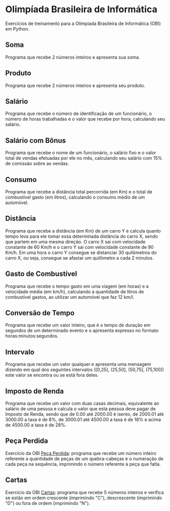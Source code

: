 # Olimpíada Brasileira de Informática
Exercícios de treinamento para a Olímpiada Brasileira de Informática (OBI) em Python.

## Soma 
Programa que recebe 2 números inteiros e apresenta sua soma.

## Produto
Programa que recebe 2 números inteiros e apresenta seu produto.

## Salário
Programa que recebe o número de identificação de um funcionário, o número de horas trabalhadas e o valor que recebe por hora, calculando seu salário.

## Salário com Bônus
Programa que recebe o nome de um funcionário, o salário fixo e o valor total de vendas efetuadas por ele no mês, calculando seu salário com 15% de comissão sobre as vendas.

## Consumo
Programa que recebe a distância total percorrida (em Km) e o total de combustível gasto (em litros), calculando o consumo médio de um automóvel.

## Distância 
Programa que recebe a distância (em Km) de um carro Y e calcula quanto tempo leva para ele tomar essa determinada distância do carro X, sendo que partem em uma mesma direção. O carro X sai com velocidade constante de 60 Km/h e o carro Y sai com velocidade constante de 90 Km/h. Em uma hora o carro Y consegue se distanciar 30 quilômetros do carro X, ou seja, consegue se afastar um quilômetro a cada 2 minutos.

## Gasto de Combustível
Programa que recebe o tempo gasto em uma viagem (em horas) e a velocidade média (em km/h), calculando a quantidade de litros de combustível gastos, ao utilizar um automóvel que faz 12 km/l.

## Conversão de Tempo
Programa que recebe um valor inteiro, que é o tempo de duração em segundos de um determinado evento e o apresenta expresso no formato horas:minutos:segundos.

## Intervalo
Programa que recebe um valor qualquer e apresenta uma mensagem dizendo em qual dos seguintes intervalos ([0,25], (25,50], (50,75], (75,100]) este valor se encontra ou se está fora deles.

## Imposto de Renda 
Programa que recebe um valor com duas casas decimais, equivalente ao salário de uma pessoa e calcula o valor que esta pessoa deve pagar de Imposto de Renda, sendo que de 0.00 até 2000.00 é isento, de 2000.01 até 3000.00 a taxa é de 8%, de 3000.01 até 4500.00 a taxa é de 18% e acima de 4500.00 a taxa é de 28%. 

## Peça Perdida
Exercício da OBI [Peça Perdida](https://olimpiada.ic.unicamp.br/pratique/p1/2007/f1/perdida/): programa que recebe um número inteiro referente a quantidade de peças de um quebra-cabeças e o numeração de cada peça na sequência, imprimindo o número referente à peça que falta.

## Cartas
Exercício da OBI [Cartas](https://olimpiada.ic.unicamp.br/pratique/ps/2014/f1/cartas/): programa que recebe 5 números inteiros e verifica se estão em ordem crescente (imprimindo "C"), descrescente (imprimindo "D") ou fora de ordem (imprimindo "N").
